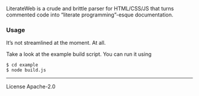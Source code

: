 LiterateWeb is a crude and brittle parser for HTML/CSS/JS that turns commented
code into “literate programming”-esque documentation.

### Usage

It’s not streamlined at the moment. At all.

Take a look at the example build script. You can run it using

```
$ cd example
$ node build.js
```

---
License Apache-2.0
